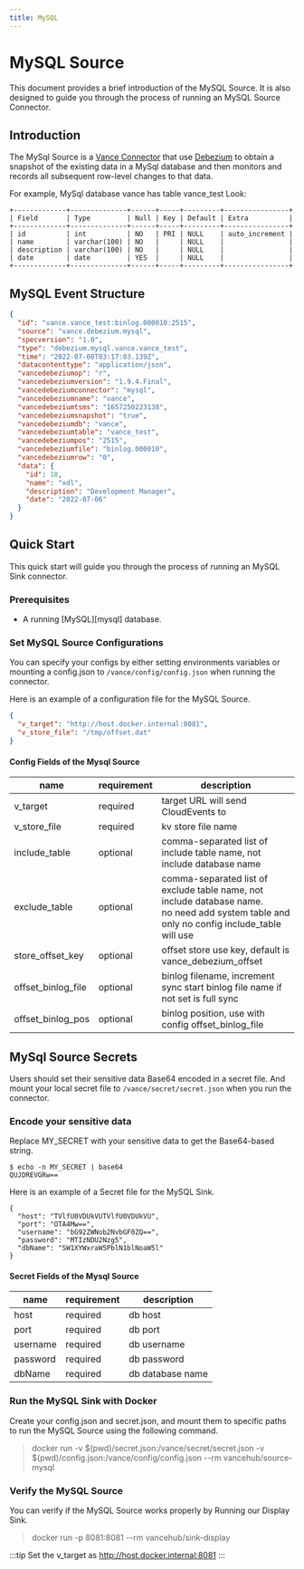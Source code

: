 ```yaml
---
title: MySQL
---
```


# MySQL Source
This document provides a brief introduction of the MySQL Source.
It is also designed to guide you through the process of running an
MySQL Source Connector.
## Introduction
The MySql Source is a [Vance Connector][vc] that use [Debezium][debezium] 
to obtain a snapshot of the existing data in a MySql database and then 
monitors and records all subsequent row-level changes to that data.

For example, MySql database vance has table vance_test Look:

```text
+-------------+--------------+------+-----+---------+----------------+
| Field       | Type         | Null | Key | Default | Extra          |
+-------------+--------------+------+-----+---------+----------------+
| id          | int          | NO   | PRI | NULL    | auto_increment |
| name        | varchar(100) | NO   |     | NULL    |                |
| description | varchar(100) | NO   |     | NULL    |                |
| date        | date         | YES  |     | NULL    |                |
+-------------+--------------+------+-----+---------+----------------+
```

## MySQL Event Structure
```json
{
  "id": "vance.vance_test:binlog.000010:2515",
  "source": "vance.debezium.mysql",
  "specversion": "1.0",
  "type": "debezium.mysql.vance.vance_test",
  "time": "2022-07-08T03:17:03.139Z",
  "datacontenttype": "application/json",
  "vancedebeziumop": "r",
  "vancedebeziumversion": "1.9.4.Final",
  "vancedebeziumconnector": "mysql",
  "vancedebeziumname": "vance",
  "vancedebeziumtsms": "1657250223138",
  "vancedebeziumsnapshot": "true",
  "vancedebeziumdb": "vance",
  "vancedebeziumtable": "vance_test",
  "vancedebeziumpos": "2515",
  "vancedebeziumfile": "binlog.000010",
  "vancedebeziumrow": "0",
  "data": {
    "id": 18,
    "name": "xdl",
    "description": "Development Manager",
    "date": "2022-07-06"
  }
}
```
## Quick Start
This quick start will guide you through the process of running an MySQL Sink connector.

### Prerequisites
- A running [MySQL][mysql] database.

### Set MySQL Source Configurations
You can specify your configs by either setting environments
variables or mounting a config.json to `/vance/config/config.json`
when running the connector.

Here is an example of a configuration file for the MySQL Source.
```json
{
  "v_target": "http://host.docker.internal:8081",
  "v_store_file": "/tmp/offset.dat"
}
```

#### Config Fields of the Mysql Source
| name               | requirement | description                                                                                                                                    |
|--------------------|-------------|------------------------------------------------------------------------------------------------------------------------------------------------|
| v_target           | required    | target URL will send CloudEvents to                                                                                                            |
| v_store_file       | required    | kv store file name                                                                                                                             |
| include_table      | optional    | comma-separated list of include table name, not include database name                                                                          |
| exclude_table      | optional    | comma-separated list of exclude table name, not include database name. <br/>no need add system table and only no config include_table will use |
| store_offset_key   | optional    | offset store use key, default is vance_debezium_offset                                                                                         |
| offset_binlog_file | optional    | binlog filename, increment sync start binlog file name if not set is full sync                                                                 |
| offset_binlog_pos  | optional    | binlog position, use with config offset_binlog_file                                                                                            |

## MySql Source Secrets
Users should set their sensitive data Base64 encoded in a secret file.
And mount your local secret file to `/vance/secret/secret.json` when you run the connector.

### Encode your sensitive data
Replace MY_SECRET with your sensitive data to get the Base64-based string.
```shell
$ echo -n MY_SECRET | base64
QUJDREVGRw==
```

Here is an example of a Secret file for the MySQL Sink.
```jsonTVlfU0VDUkVU
{
  "host": "TVlfU0VDUkVUTVlfU0VDUkVU",
  "port": "OTA4Mw==",
  "username": "bG92ZWNob2NvbGF0ZQ==",
  "password": "MTIzNDU2Nzg5",
  "dbName": "SW1XYWxraW5PblN1blNoaW5l"
}
```
#### Secret Fields of the Mysql Source

| name               | requirement | description                                                                                                |
|--------------------|-------------|------------------------------------------------------------------------------------------------------------|
| host               | required    | db host                                                                                                    |
| port               | required    | db port                                                                                                    |
| username           | required    | db username                                                                                                |
| password           | required    | db password                                                                                                |
| dbName             | required    | db database name                                                                                           |

### Run the MySQL Sink with Docker
Create your config.json and secret.json, and mount them to
specific paths to run the MySQL Source using the following command.

> docker run -v $(pwd)/secret.json:/vance/secret/secret.json -v $(pwd)/config.json:/vance/config/config.json --rm vancehub/source-mysql

### Verify the MySQL Source
You can verify if the MySQL Source works properly by Running our Display Sink.
> docker run -p 8081:8081 --rm vancehub/sink-display

:::tip
Set the v_target as http://host.docker.internal:8081
:::

[vc]: https://github.com/linkall-labs/vance-docs/blob/main/docs/concept.md
[config]: https://github.com/linkall-labs/vance-docs/blob/main/docs/connector.md
[debezium]: https://debezium.io/documentation/reference/1.9/connectors/mysql.html